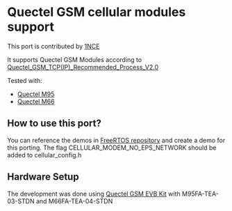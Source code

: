 # Quectel GSM cellular modules support

This port is contributed by [1NCE](https://github.com/1NCE-GmbH) 

It supports Quectel GSM Modules according to [Quectel_GSM_TCP(IP)_Recommended_Process_V2.0](https://www.quectel.com/download/quectel_gsm_tcpip_recommended_process_v2-0/) 

Tested with:
   * [Quectel M95](https://www.quectel.com/product/gsm-gprs-m95/)
   * [Quectel M66](https://www.quectel.com/product/gsm-gprs-m66/)


## How to use this port?
You can reference the demos in [FreeRTOS repository](https://github.com/FreeRTOS/FreeRTOS/tree/main/FreeRTOS-Plus/Demo/FreeRTOS_Cellular_Interface_Windows_Simulator) and create a demo for this porting. The flag CELLULAR_MODEM_NO_EPS_NETWORK should be added to cellular_config.h

## Hardware Setup
 The development was done using [Quectel GSM EVB Kit](https://www.quectel.com/product/gsm-nb-iot-evb-kit) with M95FA-TEA-03-STDN and M66FA-TEA-04-STDN
